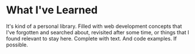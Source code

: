 # What I've Learned
It's kind of a personal library.
Filled with web development concepts that I've forgotten and searched about, revisited after some time, or things that I found relevant to stay here.
Complete with text. And code examples. If possible.